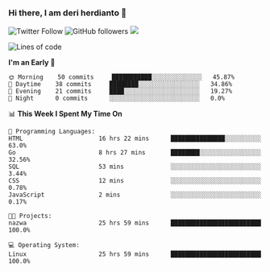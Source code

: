 ### Hi there, I am deri herdianto 👋
![Twitter Follow](https://img.shields.io/twitter/follow/deikatsuo?label=Follow)
![GitHub followers](https://img.shields.io/github/followers/deikatsuo?label=Follow&style=social)
![](https://visitor-badge.glitch.me/badge?page_id=deikatsuo.deikatsuo)

<!--
**deikatsuo/deikatsuo** is a ✨ _special_ ✨ repository because its `README.md` (this file) appears on your GitHub profile.

Here are some ideas to get you started:

- 🔭 I’m currently working on ...
- 🌱 I’m currently learning ...
- 👯 I’m looking to collaborate on ...
- 🤔 I’m looking for help with ...
- 💬 Ask me about ...
- 📫 How to reach me: ...
- 😄 Pronouns: ...
- ⚡ Fun fact: ...
-->

<!--START_SECTION:waka-->
![Lines of code](https://img.shields.io/badge/From%20Hello%20World%20I%27ve%20Written-14220%20lines%20of%20code-blue)

**I'm an Early 🐤** 

```text
🌞 Morning    50 commits     ███████████░░░░░░░░░░░░░░   45.87% 
🌆 Daytime    38 commits     ████████░░░░░░░░░░░░░░░░░   34.86% 
🌃 Evening    21 commits     ████░░░░░░░░░░░░░░░░░░░░░   19.27% 
🌙 Night      0 commits      ░░░░░░░░░░░░░░░░░░░░░░░░░   0.0%

```


📊 **This Week I Spent My Time On** 

```text
💬 Programming Languages: 
HTML                     16 hrs 22 mins      ███████████████░░░░░░░░░░   63.0% 
Go                       8 hrs 27 mins       ████████░░░░░░░░░░░░░░░░░   32.56% 
SQL                      53 mins             ░░░░░░░░░░░░░░░░░░░░░░░░░   3.44% 
CSS                      12 mins             ░░░░░░░░░░░░░░░░░░░░░░░░░   0.78% 
JavaScript               2 mins              ░░░░░░░░░░░░░░░░░░░░░░░░░   0.17%

🐱‍💻 Projects: 
nazwa                    25 hrs 59 mins      █████████████████████████   100.0%

💻 Operating System: 
Linux                    25 hrs 59 mins      █████████████████████████   100.0%

```


<!--END_SECTION:waka-->
